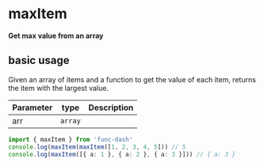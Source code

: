 # maxItem

**Get max value from an array**

## basic usage

Given an array of items and a function to get the value of each item, returns the item with the largest value.

| Parameter |type | Description |
| --- | --- | --- |
| arr | `array` | |

```typescript
import { maxItem } from 'func-dash'
console.log(maxItem(maxItem([1, 2, 3, 4, 5])) // 5
console.log(maxItem([{ a: 1 }, { a: 2 }, { a: 3 }])) // { a: 3 }
```
